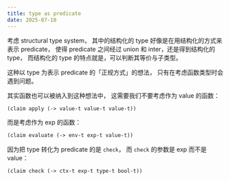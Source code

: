 ```yaml
---
title: type as predicate
date: 2025-07-10
---
```


考虑 structural type system，
其中的结构化的 type 好像是在用结构化的方式来表示 predicate，
使得 predicate 之间经过 union 和 inter，还是得到结构化的 type，
而结构化的 type 的特点就是，可以判断其等价与子类型。

这种以 type 为表示 predicate 的「正规方式」的想法，
只有在考虑函数类型时会遇到问题。

其实函数也可以被纳入到这种想法中，
这需要我们不要考虑作为 value 的函数：

```scheme
(claim apply (-> value-t value-t value-t))
```

而是考虑作为 exp 的函数：

```scheme
(claim evaluate (-> env-t exp-t value-t))
```

因为把 type 转化为 predicate 的是 `check`，
而 `check` 的参数是 exp 而不是 value：

```scheme
(claim check (-> ctx-t exp-t type-t bool-t))
```
